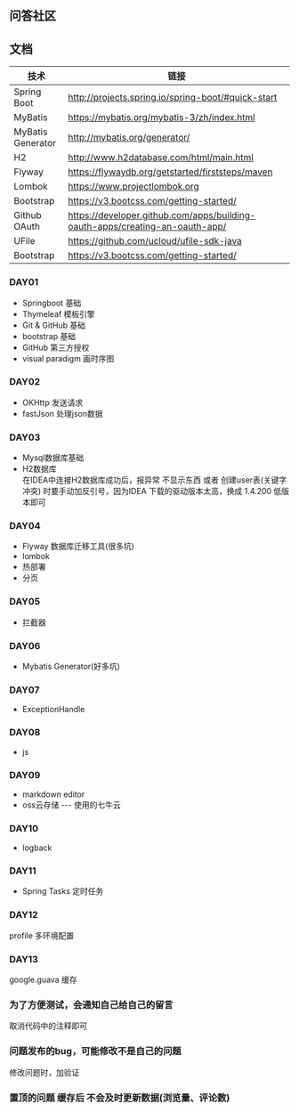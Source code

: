 ## 问答社区

## 文档
|  技术   |  链接   |
| --- | --- |
|  Spring Boot   |  http://projects.spring.io/spring-boot/#quick-start   |
|   MyBatis  |  https://mybatis.org/mybatis-3/zh/index.html   |
|   MyBatis Generator  |  http://mybatis.org/generator/   |
|   H2  |   http://www.h2database.com/html/main.html  |
|   Flyway  |   https://flywaydb.org/getstarted/firststeps/maven  |
|Lombok| https://www.projectlombok.org |
|Bootstrap|https://v3.bootcss.com/getting-started/|
|Github OAuth|https://developer.github.com/apps/building-oauth-apps/creating-an-oauth-app/|
|UFile|https://github.com/ucloud/ufile-sdk-java|
|Bootstrap|https://v3.bootcss.com/getting-started/|


### DAY01
* Springboot 基础  
* Thymeleaf 模板引擎
* Git & GitHub 基础
* bootstrap 基础
* GitHub 第三方授权
* visual paradigm 画时序图

### DAY02
* OKHttp 发送请求
* fastJson 处理json数据

### DAY03
* Mysql数据库基础
* H2数据库  
在IDEA中连接H2数据库成功后，报异常 不显示东西 或者 创建user表(关键字冲突) 时要手动加反引号，因为IDEA 下载的驱动版本太高，换成 1.4.200 低版本即可

### DAY04
* Flyway 数据库迁移工具(很多坑)
* lombok
* 热部署
* 分页

### DAY05
* 拦截器

### DAY06
* Mybatis Generator(好多坑)

### DAY07
* ExceptionHandle

### DAY08
* js

### DAY09
* markdown editor
* oss云存储 --- 使用的七牛云

### DAY10
* logback

### DAY11
* Spring Tasks 定时任务

### DAY12
profile 多环境配置

### DAY13
google.guava 缓存

### 为了方便测试，会通知自己给自己的留言
取消代码中的注释即可

### 问题发布的bug，可能修改不是自己的问题
修改问题时，加验证

### 置顶的问题 缓存后 不会及时更新数据(浏览量、评论数)